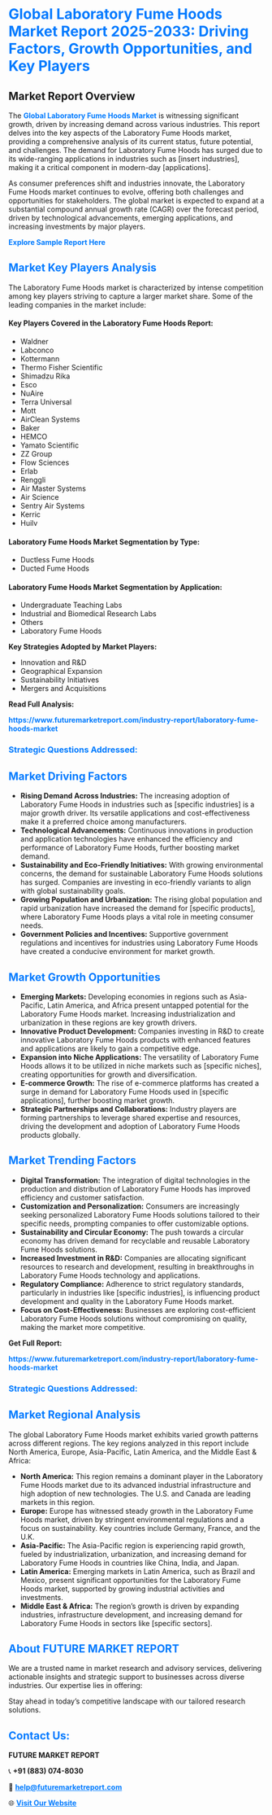 <h1 style="color: #007BFF;">Global Laboratory Fume Hoods Market Report 2025-2033: Driving Factors, Growth Opportunities, and Key Players</h1>

<section id="overview">
<h2>Market Report Overview</h2>
<p>The <a href="https://www.futuremarketreport.com/industry-report/laboratory-fume-hoods-market" style="color: #007BFF; text-decoration: none;"><strong>Global Laboratory Fume Hoods Market</strong></a> is witnessing significant growth, driven by increasing demand across various industries. This report delves into the key aspects of the Laboratory Fume Hoods market, providing a comprehensive analysis of its current status, future potential, and challenges. The demand for Laboratory Fume Hoods has surged due to its wide-ranging applications in industries such as [insert industries], making it a critical component in modern-day [applications].</p>
<p>As consumer preferences shift and industries innovate, the Laboratory Fume Hoods market continues to evolve, offering both challenges and opportunities for stakeholders. The global market is expected to expand at a substantial compound annual growth rate (CAGR) over the forecast period, driven by technological advancements, emerging applications, and increasing investments by major players.</p>
</section>

<section id="overview">
<p><a href="https://www.futuremarketreport.com/request-sample/reportId=124298" style="color: #007BFF; text-decoration: none;"><strong>Explore Sample Report Here</strong></a></p>
</section>

<section id="key-players">
<h2 style="color: #007BFF;">Market Key Players Analysis</h2>
<p>The Laboratory Fume Hoods market is characterized by intense competition among key players striving to capture a larger market share. Some of the leading companies in the market include:</p>
<h4>Key Players Covered in the Laboratory Fume Hoods Report:</h4>
<ul><li>Waldner</li><li>Labconco</li><li>Kottermann</li><li>Thermo Fisher Scientific</li><li>Shimadzu Rika</li><li>Esco</li><li>NuAire</li><li>Terra Universal</li><li>Mott</li><li>AirClean Systems</li><li>Baker</li><li>HEMCO</li><li>Yamato Scientific</li><li>ZZ Group</li><li>Flow Sciences</li><li>Erlab</li><li>Renggli</li><li>Air Master Systems</li><li>Air Science</li><li>Sentry Air Systems</li><li>Kerric</li><li>Huilv</li></ul>
<h4>Laboratory Fume Hoods Market Segmentation by Type:</h4>
<ul><li>Ductless Fume Hoods</li><li>Ducted Fume Hoods</li></ul>

<h4>Laboratory Fume Hoods Market Segmentation by Application:</h4>
<ul><li>Undergraduate Teaching Labs</li><li>Industrial and Biomedical Research Labs</li><li>Others</li><li>Laboratory Fume Hoods</li></ul>
<p><strong>Key Strategies Adopted by Market Players:</strong></p>
<ul>
<li>Innovation and R&D</li>
<li>Geographical Expansion</li>
<li>Sustainability Initiatives</li>
<li>Mergers and Acquisitions</li>
</ul>
</section>

<section>
<p><strong>Read Full Analysis: </strong></p><a href="https://www.futuremarketreport.com/industry-report/laboratory-fume-hoods-market" style="color: #007BFF; text-decoration: none;"><strong>https://www.futuremarketreport.com/industry-report/laboratory-fume-hoods-market</strong></a>
<h3 style="color: #007BFF;">Strategic Questions Addressed:</h3>
</section>

<section id="driving-factors">
<h2 style="color: #007BFF;">Market Driving Factors</h2>
<ul>
<li><strong>Rising Demand Across Industries:</strong> The increasing adoption of Laboratory Fume Hoods in industries such as [specific industries] is a major growth driver. Its versatile applications and cost-effectiveness make it a preferred choice among manufacturers.</li>
<li><strong>Technological Advancements:</strong> Continuous innovations in production and application technologies have enhanced the efficiency and performance of Laboratory Fume Hoods, further boosting market demand.</li>
<li><strong>Sustainability and Eco-Friendly Initiatives:</strong> With growing environmental concerns, the demand for sustainable Laboratory Fume Hoods solutions has surged. Companies are investing in eco-friendly variants to align with global sustainability goals.</li>
<li><strong>Growing Population and Urbanization:</strong> The rising global population and rapid urbanization have increased the demand for [specific products], where Laboratory Fume Hoods plays a vital role in meeting consumer needs.</li>
<li><strong>Government Policies and Incentives:</strong> Supportive government regulations and incentives for industries using Laboratory Fume Hoods have created a conducive environment for market growth.</li>
</ul>
</section>

<section id="growth-opportunities">
<h2 style="color: #007BFF;">Market Growth Opportunities</h2>
<ul>
<li><strong>Emerging Markets:</strong> Developing economies in regions such as Asia-Pacific, Latin America, and Africa present untapped potential for the Laboratory Fume Hoods market. Increasing industrialization and urbanization in these regions are key growth drivers.</li>
<li><strong>Innovative Product Development:</strong> Companies investing in R&D to create innovative Laboratory Fume Hoods products with enhanced features and applications are likely to gain a competitive edge.</li>
<li><strong>Expansion into Niche Applications:</strong> The versatility of Laboratory Fume Hoods allows it to be utilized in niche markets such as [specific niches], creating opportunities for growth and diversification.</li>
<li><strong>E-commerce Growth:</strong> The rise of e-commerce platforms has created a surge in demand for Laboratory Fume Hoods used in [specific applications], further boosting market growth.</li>
<li><strong>Strategic Partnerships and Collaborations:</strong> Industry players are forming partnerships to leverage shared expertise and resources, driving the development and adoption of Laboratory Fume Hoods products globally.</li>
</ul>
</section>

<section id="trending-factors">
<h2 style="color: #007BFF;">Market Trending Factors</h2>
<ul>
<li><strong>Digital Transformation:</strong> The integration of digital technologies in the production and distribution of Laboratory Fume Hoods has improved efficiency and customer satisfaction.</li>
<li><strong>Customization and Personalization:</strong> Consumers are increasingly seeking personalized Laboratory Fume Hoods solutions tailored to their specific needs, prompting companies to offer customizable options.</li>
<li><strong>Sustainability and Circular Economy:</strong> The push towards a circular economy has driven demand for recyclable and reusable Laboratory Fume Hoods solutions.</li>
<li><strong>Increased Investment in R&D:</strong> Companies are allocating significant resources to research and development, resulting in breakthroughs in Laboratory Fume Hoods technology and applications.</li>
<li><strong>Regulatory Compliance:</strong> Adherence to strict regulatory standards, particularly in industries like [specific industries], is influencing product development and quality in the Laboratory Fume Hoods market.</li>
<li><strong>Focus on Cost-Effectiveness:</strong> Businesses are exploring cost-efficient Laboratory Fume Hoods solutions without compromising on quality, making the market more competitive.</li>
</ul>
</section>

<section>
<p><strong>Get Full Report: </strong></p><a href="https://www.futuremarketreport.com/industry-report/laboratory-fume-hoods-market" style="color: #007BFF; text-decoration: none;"><strong>https://www.futuremarketreport.com/industry-report/laboratory-fume-hoods-market</strong></a>
<h3 style="color: #007BFF;">Strategic Questions Addressed:</h3>
</section>


<section id="regional-analysis">
<h2 style="color: #007BFF;">Market Regional Analysis</h2>
<p>The global Laboratory Fume Hoods market exhibits varied growth patterns across different regions. The key regions analyzed in this report include North America, Europe, Asia-Pacific, Latin America, and the Middle East & Africa:</p>
<ul>
<li><strong>North America:</strong> This region remains a dominant player in the Laboratory Fume Hoods market due to its advanced industrial infrastructure and high adoption of new technologies. The U.S. and Canada are leading markets in this region.</li>
<li><strong>Europe:</strong> Europe has witnessed steady growth in the Laboratory Fume Hoods market, driven by stringent environmental regulations and a focus on sustainability. Key countries include Germany, France, and the U.K.</li>
<li><strong>Asia-Pacific:</strong> The Asia-Pacific region is experiencing rapid growth, fueled by industrialization, urbanization, and increasing demand for Laboratory Fume Hoods in countries like China, India, and Japan.</li>
<li><strong>Latin America:</strong> Emerging markets in Latin America, such as Brazil and Mexico, present significant opportunities for the Laboratory Fume Hoods market, supported by growing industrial activities and investments.</li>
<li><strong>Middle East & Africa:</strong> The region’s growth is driven by expanding industries, infrastructure development, and increasing demand for Laboratory Fume Hoods in sectors like [specific sectors].</li>
</ul>
</section>

<footer>
<h2 style="color: #007BFF;">About FUTURE MARKET REPORT</h2>
<p>We are a trusted name in market research and advisory services, delivering actionable insights and strategic support to businesses across diverse industries. Our expertise lies in offering:</p>

<p>Stay ahead in today’s competitive landscape with our tailored research solutions.</p>

<h2 style="color: #007BFF;">Contact Us:</h2>
<p><strong>FUTURE MARKET REPORT</strong></p>
<p>📞 <strong>+91 (883) 074-8030</strong></p>
<p>📧 <strong><a href="mailto:help@futuremarketreport.com" style="color: #007BFF;">help@futuremarketreport.com</a></strong></p>
<p>🌐 <strong><a href="https://www.futuremarketreport.com/" style="color: #007BFF;">Visit Our Website</a></strong></p>
</footer>